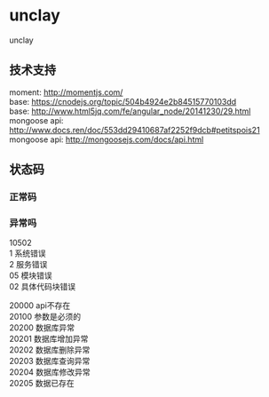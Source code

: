 # unclay
unclay

## 技术支持  
moment: http://momentjs.com/  
base: https://cnodejs.org/topic/504b4924e2b84515770103dd  
base: http://www.html5jq.com/fe/angular_node/20141230/29.html  
mongoose api: http://www.docs.ren/doc/553dd29410687af2252f9dcb#petitspois21  
mongoose api: http://mongoosejs.com/docs/api.html  

## 状态码  

### 正常码  

### 异常吗  
10502  
1 系统错误  
2 服务错误  
05 模块错误  
02 具体代码块错误  


20000 api不存在  
20100 参数是必须的  
20200 数据库异常  
20201 数据库增加异常  
20202 数据库删除异常  
20203 数据库查询异常  
20204 数据库修改异常  
20205 数据已存在  